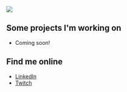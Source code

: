 <img src="https://i.imgur.com/N2MSmaX.png">

## Some projects I'm working on
* Coming soon!

## Find me online
* <a href="https://www.linkedin.com/in/ashley-hynes/">LinkedIn</a> 
* <a href="https://www.twitch.tv/splashley">Twitch</a> 
